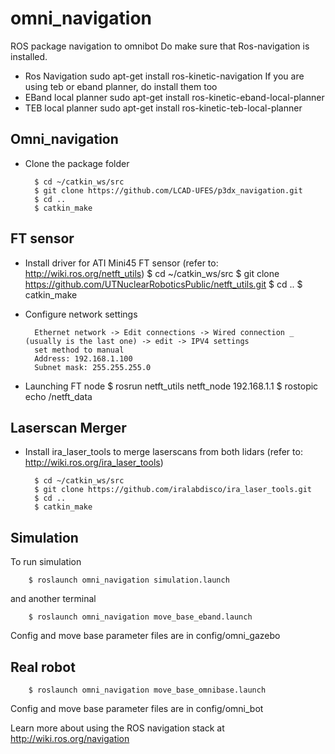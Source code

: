 # omni_navigation
ROS package navigation to omnibot
Do make sure that Ros-navigation is installed.
- Ros Navigation
		sudo apt-get install ros-kinetic-navigation
If you are using teb or eband planner, do install them too
- EBand local planner
		sudo apt-get install ros-kinetic-eband-local-planner
- TEB local planner
		sudo apt-get install ros-kinetic-teb-local-planner
## Omni_navigation 
- Clone the package folder

		$ cd ~/catkin_ws/src
		$ git clone https://github.com/LCAD-UFES/p3dx_navigation.git
		$ cd ..
		$ catkin_make

## FT sensor
- Install driver for ATI Mini45 FT sensor (refer to: http://wiki.ros.org/netft_utils)
		$ cd ~/catkin_ws/src
		$ git clone https://github.com/UTNuclearRoboticsPublic/netft_utils.git
		$ cd ..
		$ catkin_make

- Configure network settings

		Ethernet network -> Edit connections -> Wired connection _ (usually is the last one) -> edit -> IPV4 settings
		set method to manual 
		Address: 192.168.1.100
		Subnet mask: 255.255.255.0

- Launching FT node
		$ rosrun netft_utils netft_node 192.168.1.1
		$ rostopic echo /netft_data

## Laserscan Merger
- Install ira_laser_tools to merge laserscans from both lidars (refer to: http://wiki.ros.org/ira_laser_tools)

		$ cd ~/catkin_ws/src
		$ git clone https://github.com/iralabdisco/ira_laser_tools.git
		$ cd ..
		$ catkin_make

## Simulation
To run simulation

		$ roslaunch omni_navigation simulation.launch

and another terminal

		$ roslaunch omni_navigation move_base_eband.launch

Config and move base parameter files are in config/omni_gazebo 
## Real robot

		$ roslaunch omni_navigation move_base_omnibase.launch

Config and move base parameter files are in config/omni_bot 


Learn more about using the ROS navigation stack at http://wiki.ros.org/navigation
